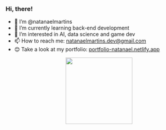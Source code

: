 ### Hi, there! 

- 👋 I’m @natanaelmartins
- 🌱 I’m currently learning back-end development
- 👀 I’m interested in AI, data science and game dev
- 📫 How to reach me: natanaelmartins.dev@gmail.com
- 😊 Take a look at my portfolio: <a href="portfolio-natanael.netlify.app">portfolio-natanael.netlify.app</a>

<div align="center">
  <a href="https://github.com/natanaelmartins">
  <img height="180em" src="https://github-readme-stats.vercel.app/api/top-langs/?username=natanaelmartins&layout=compact&langs_count=7&theme=dracula"/>
</div> 
